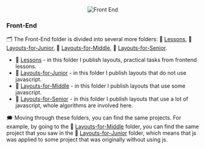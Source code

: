 <div id="badges" align="center">
  <img src="https://media.giphy.com/media/ZDTbix65Me1YDNLDF3/giphy.gif" alt="Front End"/>
</div>

### Front-End

:card_index_dividers: The Front-End folder is divided into several more folders: :file_folder: <a href="https://github.com/OlehLy/Lessons-and-Practice/tree/main/Front-end/Lessons">Lessons</a>, :file_folder: <a href="https://github.com/OlehLy/Lessons-and-Practice/tree/main/Front-end/Layouts-for-Junior">Layouts-for-Junior</a>, :file_folder: <a href="https://github.com/OlehLy/Lessons-and-Practice/tree/main/Front-end/Layouts-for-Middle">Layouts-for-Middle</a>, :file_folder: <a href="https://github.com/OlehLy/Lessons-and-Practice/tree/main/Front-end/Layouts-for-Senior">Layouts-for-Senior</a>.


  - :file_folder: <a href="https://github.com/OlehLy/Lessons-and-Practice/tree/main/Front-end/Lessons">Lessons</a> - in this folder I publish layouts, practical tasks from frontend lessons.
  - :file_folder: <a href="https://github.com/OlehLy/Lessons-and-Practice/tree/main/Front-end/Layouts-for-Junior">Layouts-for-Junior</a> - in this folder I publish layouts that do not use javascript.
  - :file_folder: <a href="https://github.com/OlehLy/Lessons-and-Practice/tree/main/Front-end/Layouts-for-Middle">Layouts-for-Middle</a> - in this folder I publish layouts that use some javascript.
  - :file_folder: <a href="https://github.com/OlehLy/Lessons-and-Practice/tree/main/Front-end/Layouts-for-Senior">Layouts-for-Senior</a> - in this folder I publish layouts that use a lot of javascript, whole algorithms are involved here.

:right_anger_bubble: Moving through these folders, you can find the same projects. For example, by going to the :file_folder: <a href="https://github.com/OlehLy/Lessons-and-Practice/tree/main/Front-end/Layouts-for-Middle">Layouts-for-Middle</a> folder, you can find the same project that you saw in the :file_folder: <a href="https://github.com/OlehLy/Lessons-and-Practice/tree/main/Front-end/Layouts-for-Junior">Layouts-for-Junior</a> folder, which means that js was applied to some project that was originally without using js.
